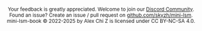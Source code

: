 <!--
  mini-lsm-book © 2022-2025 by Alex Chi Z is licensed under CC BY-NC-SA 4.0
-->

<p style="text-align: center; margin-top: 3em"><small>Your feedback is greatly appreciated. Welcome to join our <a href="https://skyzh.dev/join/discord">Discord Community</a>.<br>Found an issue? Create an issue / pull request on <a href="https://github.com/skyzh/mini-lsm">github.com/skyzh/mini-lsm</a>.<br>mini-lsm-book © 2022-2025 by Alex Chi Z is licensed under CC BY-NC-SA 4.0.</small></p>
